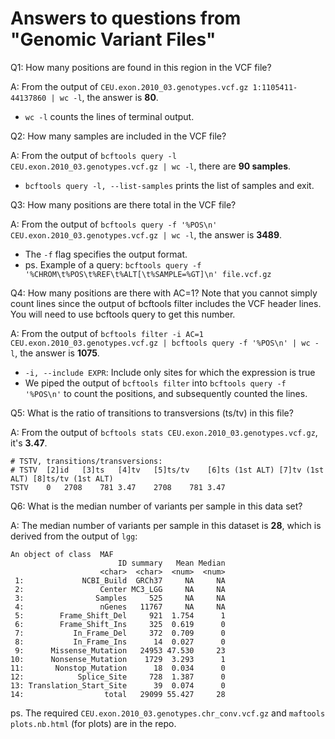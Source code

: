 # Answers to questions from "Genomic Variant Files"

Q1: How many positions are found in this region in the VCF file?

A: From the output of `CEU.exon.2010_03.genotypes.vcf.gz 1:1105411-44137860 | wc -l`, the answer is **80**.

- `wc -l` counts the lines of terminal output.

Q2: How many samples are included in the VCF file?

A: From the output of `bcftools query -l CEU.exon.2010_03.genotypes.vcf.gz | wc -l`, there are **90 samples**. 

- `bcftools query -l, --list-samples` prints the list of samples and exit.

Q3: How many positions are there total in the VCF file?

A: From the output of `bcftools query -f '%POS\n' CEU.exon.2010_03.genotypes.vcf.gz | wc -l`, the answer is **3489**.

- The `-f` flag specifies the output format. 
- ps. Example of a query: `bcftools query -f '%CHROM\t%POS\t%REF\t%ALT[\t%SAMPLE=%GT]\n' file.vcf.gz`

Q4: How many positions are there with AC=1? Note that you cannot simply count lines since the output of bcftools filter includes the VCF header lines. You will need to use bcftools query to get this number.

A: From the output of `bcftools filter -i AC=1 CEU.exon.2010_03.genotypes.vcf.gz | bcftools query -f '%POS\n' | wc -l`, the answer is **1075**. 

- `-i, --include EXPR`: Include only sites for which the expression is true
- We piped the output of `bcftools filter` into `bcftools query -f '%POS\n'` to count the positions, and subsequently counted the lines.

Q5: What is the ratio of transitions to transversions (ts/tv) in this file?

A: From the output of `bcftools stats CEU.exon.2010_03.genotypes.vcf.gz`, it's **3.47**.

```
# TSTV, transitions/transversions:
# TSTV	[2]id	[3]ts	[4]tv	[5]ts/tv	[6]ts (1st ALT)	[7]tv (1st ALT)	[8]ts/tv (1st ALT)
TSTV	0	2708	781	3.47	2708	781	3.47
```

Q6: What is the median number of variants per sample in this data set?

A: The median number of variants per sample in this dataset is **28**, which is derived from the output of `lgg`: 

```
An object of class  MAF 
                        ID summary   Mean Median
                    <char>  <char>  <num>  <num>
 1:             NCBI_Build  GRCh37     NA     NA
 2:                 Center MC3_LGG     NA     NA
 3:                Samples     525     NA     NA
 4:                 nGenes   11767     NA     NA
 5:        Frame_Shift_Del     921  1.754      1
 6:        Frame_Shift_Ins     325  0.619      0
 7:           In_Frame_Del     372  0.709      0
 8:           In_Frame_Ins      14  0.027      0
 9:      Missense_Mutation   24953 47.530     23
10:      Nonsense_Mutation    1729  3.293      1
11:       Nonstop_Mutation      18  0.034      0
12:            Splice_Site     728  1.387      0
13: Translation_Start_Site      39  0.074      0
14:                  total   29099 55.427     28
```

ps. The required `CEU.exon.2010_03.genotypes.chr_conv.vcf.gz` and `maftools plots.nb.html` (for plots) are in the repo.
